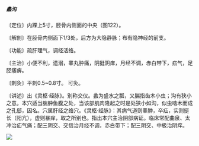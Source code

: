 ##### 蠡沟

〔定位〕内踝上5寸，胫骨内侧面的中央（图122）。

〔解剖〕在胫骨内侧面下1/3处，后方为大隐静脉；布有隐神经的前支。

〔功能〕疏肝理气，调经活络。

〔主治〕小便不利，遗溺，睾丸肿痛，阴挺阴痒，月经不调，赤白带下，疝气，足胫痿痹。 

〔刺灸〕平刺0.5~0.8寸。 可灸。

〔讲述〕出《灵枢·经脉》。别称交仪。蠡为盛水之瓢，又腨指齿木小虫；沟有狭小之意。本穴适当腨肿鱼腹之处，当该部肌肉隆起之时是处狭小如沟，似虫啮木而成之孔郄，因名。穴属肝经之络穴。《灵枢·经脉》：其病气道则睾肿，卒疝，实则挺长（阳亢），虚则暴痒，取之所别也。指出本穴主治阴部病证。临床常配曲泉、太冲治疝气痛；配三阴交、交信治月经不调，赤白带下；配三阴交、中极治阴痒。

![](./img/图122.jpg)
